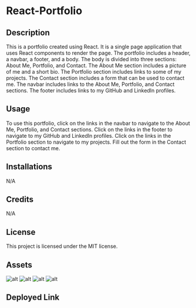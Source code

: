 # React-Portfolio

## Description

This is a portfolio created using React. It is a single page application that uses React components to render the page. The portfolio includes a header, a navbar, a footer, and a body. The body is divided into three sections: About Me, Portfolio, and Contact. The About Me section includes a picture of me and a short bio. The Portfolio section includes links to some of my projects. The Contact section includes a form that can be used to contact me. The navbar includes links to the About Me, Portfolio, and Contact sections. The footer includes links to my GitHub and LinkedIn profiles.


## Usage

To use this portfolio, click on the links in the navbar to navigate to the About Me, Portfolio, and Contact sections. Click on the links in the footer to navigate to my GitHub and LinkedIn profiles. Click on the links in the Portfolio section to navigate to my projects. Fill out the form in the Contact section to contact me.

## Installations 

N/A 

## Credits 

N/A

## License

This project is licensed under the MIT license.

## Assets

![alt]()
![alt]()
![alt]()
![alt]()

## Deployed Link 


<!-- add deployed Link and Images of Application -->